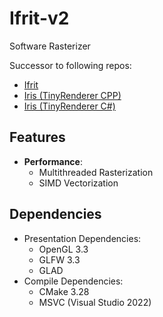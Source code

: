 # Ifrit-v2

Software Rasterizer 

Successor to following repos:
 - [Ifrit](https://github.com/Aeroraven/Ifrit)
 - [Iris (TinyRenderer CPP)](https://github.com/Aeroraven/Stargazer/tree/main/ComputerGraphics/Iris)
 - [Iris (TinyRenderer C#)](https://github.com/Aeroraven/Stargazer/tree/main/ComputerGraphics/TinyRenderer)

## Features

- **Performance**:
	- Multithreaded Rasterization
	- SIMD Vectorization
## Dependencies
- Presentation Dependencies:
	- OpenGL 3.3
	- GLFW 3.3
	- GLAD
- Compile Dependencies:
	- CMake 3.28
	- MSVC (Visual Studio 2022)